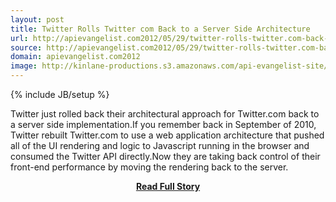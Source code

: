 ```yaml
---
layout: post
title: Twitter Rolls Twitter com Back to a Server Side Architecture
url: http://apievangelist.com2012/05/29/twitter-rolls-twitter.com-back-to-a-server-side-architecture/
source: http://apievangelist.com2012/05/29/twitter-rolls-twitter.com-back-to-a-server-side-architecture/
domain: apievangelist.com2012
image: http://kinlane-productions.s3.amazonaws.com/api-evangelist-site/blog/Twitter-Home.png
---
```

{% include JB/setup %}<p>Twitter just rolled back their architectural approach for Twitter.com back to a server side implementation.If you remember back in September of 2010, Twitter rebuilt Twitter.com to use a web application architecture that pushed all of the UI rendering and logic to Javascript running in the browser and consumed the Twitter API directly.Now they are taking back control of their front-end performance by moving the rendering back to the server.</p>
<center><p><a href="http://apievangelist.com2012/05/29/twitter-rolls-twitter.com-back-to-a-server-side-architecture/" style='padding:25px; font-sze:18px; font-weight: bold;'>Read Full Story</a></p></center>
